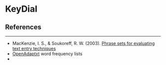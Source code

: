 # KeyDial

## References
------------
* MacKenzie, I. S., & Soukoreff, R. W. (2003). [Phrase sets for evaluating text entry techniques](http://www.yorku.ca/mack/chi03b.html)
* [OpenAdaptxt](http://openadaptxt.sourceforge.net/) word frequency lists
* 
